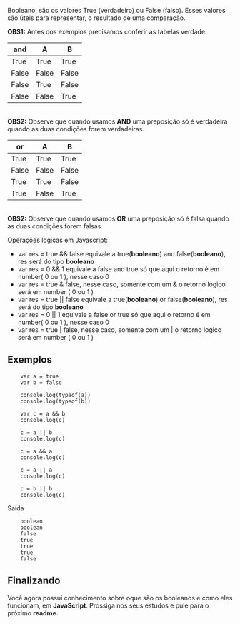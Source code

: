 <p>Booleano, são os valores True (verdadeiro) ou False (falso). Esses valores são úteis para representar, o resultado de uma comparação.</p>

<b>OBS1:</b> Antes dos exemplos precisamos conferir as tabelas verdade. 
 
|and  | A   | B   |
|-----|-----|-----|
|True |True |True |
|False|False|False|
|False|True |False|
|False|False|True |
<br>
<b>OBS2:</b> Observe que quando usamos <b>AND</b> uma preposição só é verdadeira quando as duas condições forem verdadeiras.<br>


|or   | A   | B   |
|-----|-----|-----|
|True |True |True |
|False|False|False|
|True |True |False|
|True |False|True |

<br>
<b>OBS2:</b> Observe que quando usamos <b>OR</b> uma preposição só é falsa quando as duas condições forem falsas.

Operações logicas em Javascript:
* var res = true && false equivale a true(**booleano**) and false(**booleano**), res será do tipo **booleano**
* var res = 0 && 1 equivale a false and true só que aqui o retorno é em number( 0 ou 1 ), nesse caso 0
* var res = true & false, nesse caso, somente com um & o retorno logico será em number ( 0 ou 1 )
*  var res = true || false equivale a true(**booleano**) or false(**booleano**), res será do tipo **booleano**
* var res = 0 || 1 equivale a false or true só que aqui o retorno é em number( 0 ou 1 ), nesse caso 0
* var res = true | false, nesse caso, somente com um | o retorno logico será em number ( 0 ou 1 )


## Exemplos

```
    var a = true
    var b = false
    
    console.log(typeof(a))
    console.log(typeof(b))
    
    var c = a && b
    console.log(c)
    
    c = a || b
    console.log(c)
    
    c = a && a
    console.log(c)
    
    c = a || a
    console.log(c)
    
    c = b || b 
    console.log(c)
```
Saída
```
    boolean
    boolean
    false
    true
    true
    true
    false
```

## Finalizando
Você agora possui conhecimento sobre oque são os booleanos e como eles funcionam, em <b>JavaScript</b>. Prossiga nos seus estudos e pule para o próximo <b>readme.</b>

